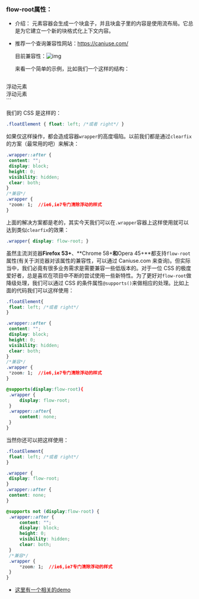 ### flow-root属性：

-  介绍： 元素容器会生成一个块盒子，并且块盒子里的内容是使用流布局。它总是为它建立一个新的块格式化上下文内容。 

 - 推荐一个查询兼容性网站：https://caniuse.com/

    目前兼容性：![img](D:\work\depository\float\img\flow.png)

   来看一个简单的示例，比如我们一个这样的结构：

   ```css
<div class="wrapper">
	<div class="floatElement">浮动元素</div>
	<div class="floatElement">浮动元素</div>
</div> 
   ```

   我们的 CSS 是这样的：

   ```css
.floatElement { float: left; /*或者 right*/ } 
   ```

   如果仅这样操作，都会造成容器`wrapper`的高度塌陷。以前我们都是通过`clearfix`的方案（最常用的吧）来解决：

   ```css
.wrapper::after {
	content: "";
	display: block;
	height: 0;
	visibility: hidden;
	clear: both;
}
/*兼容*/
.wrapper {
    *zoom: 1;  //ie6,ie7专门清除浮动的样式
}
   ```

   上面的解决方案都是老的，其实今天我们可以在`.wrapper`容器上这样使用就可以达到类似`clearfix`的效果：

   ```css
.wrapper{ display: flow-root; } 
   ```

虽然主流浏览器**Firefox 53+**、**Chrome 58+**和**Opera 45+**都支持`flow-root`属性(有关于浏览器对该属性的兼容性，可以通过 Caniuse.com 来查询)。但实际当中，我们必竟有很多业务需求是需要兼容一些低版本的。对于一位 CSS 的极度爱好者，总是喜欢在项目中不断的尝试使用一些新特性。为了更好对`flow-root`做降级处理，我们可以通过 CSS 的条件属性`@supports()`来做相应的处理。比如上面的代码我们可以这样使用：

   ```css
.floatElement{
    float: left; /*或者 right*/ 
} 

.wrapper::after {
	content: "";
	display: block;
	height: 0;
	visibility: hidden;
	clear: both;
}
/*兼容*/
.wrapper {
    *zoom: 1;  //ie6,ie7专门清除浮动的样式
} 

@supports(display:flow-root){
    .wrapper {
        display: flow-root;     
    }     
    .wrapper::after{
        content: none;
    }  
} 
   ```

   当然你还可以把这样使用：

   ```css
.floatElement{
    float: left; /*或者 right*/ 
} 

.wrapper {
	display: flow-root;     
}     
.wrapper::after {
	content: none;
}  

@supports not (display:flow-root) {
    .wrapper::after {
        content: "";
        display: block;
        height: 0;
        visibility: hidden;
        clear: both;
    }
    /*兼容*/
    .wrapper {
        *zoom: 1;  //ie6,ie7专门清除浮动的样式
    }
} 
   ```

   - [这里有一个相关的demo](http://127.0.0.1:5500/demo/flow.html)

